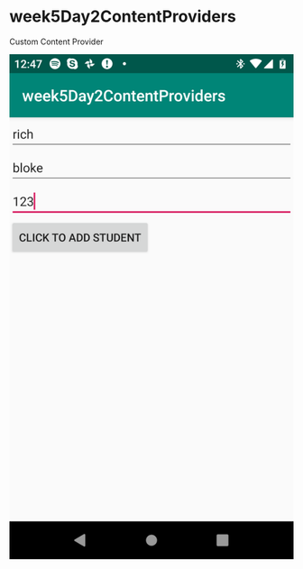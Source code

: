 # week5Day2ContentProviders
Custom Content Provider


![alt text](https://github.com/elufire/week5Day2ContentProviders/blob/master/AddStudent.png)
